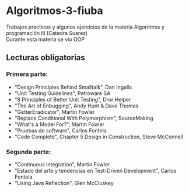 # Algoritmos-3-fiuba
Trabajos practicos y algunos ejercicios de la materia Algoritmos y programación III (Catedra Suarez)   
Durante esta materia se vio OOP   
   
## Lecturas obligatorias
### Primera parte:
* "Design Principles Behind Smalltalk", Dan Ingalls
* "Unit Testing Guidelines", Petroware SA
* "8 Principles of Better Unit Testing", Dror Helper
* "The Art of Enbugging", Andy Hunt & Dave Thomas
* "GetterEradicator", Martin Fowler
* "Replace Conditional With Polymorphism", SourceMaking
* "What's a Model For?", Martin Fowler
* "Pruebas de software", Carlos Fontela
* "Code Complete", Chapter 5 Design in Construction, Steve McConnell
### Segunda parte:
* "Continuous Integration", Martin Fowler
* "Estado del arte y tendencias en Test-Driven Development", Carlos Fontela
* "Using Java Reflection", Glen McCluskey
